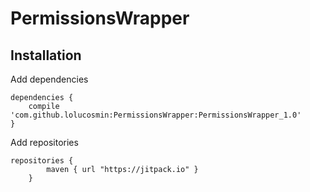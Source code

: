 # PermissionsWrapper
## Installation

Add dependencies
```Gradle
dependencies {
    compile 'com.github.lolucosmin:PermissionsWrapper:PermissionsWrapper_1.0'
}
```

Add repositories
```Gradle
repositories {
        maven { url "https://jitpack.io" }
    }
```
